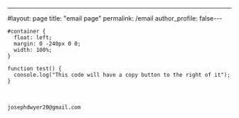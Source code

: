 ---
#layout: page
title: "email page"
permalink: /email
author_profile: false---

```
#container {
  float: left;
  margin: 0 -240px 0 0;
  width: 100%;
}
```

```
function test() {
  console.log("This code will have a copy button to the right of it");
}
```

<p>&nbsp;</p>

```
josephdwyer20@gmail.com
```
